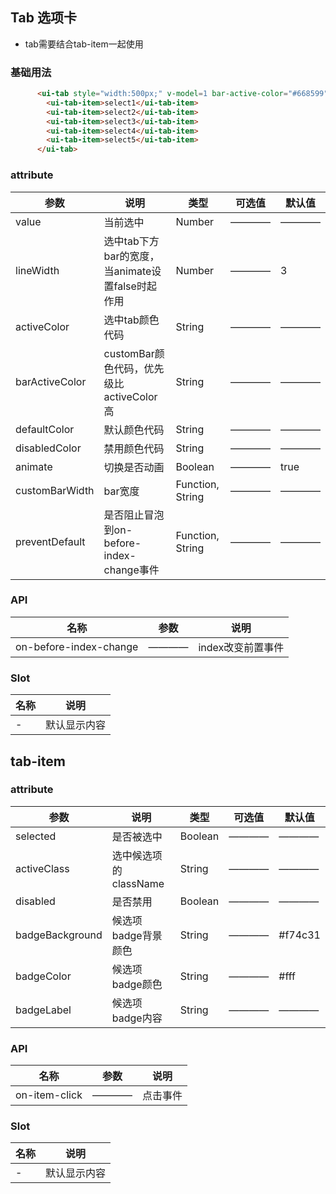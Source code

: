 ## Tab 选项卡

* tab需要结合tab-item一起使用
### 基础用法
```html
      <ui-tab style="width:500px;" v-model=1 bar-active-color="#668599" :line-width="1">
        <ui-tab-item>select1</ui-tab-item>
        <ui-tab-item>select2</ui-tab-item>
        <ui-tab-item>select3</ui-tab-item>
        <ui-tab-item>select4</ui-tab-item>
        <ui-tab-item>select5</ui-tab-item>
      </ui-tab>
```
### attribute

| 参数      | 说明    | 类型      | 可选值       | 默认值   |
|---------- |-------- |---------- |------------ |-------- |
|value | 当前选中 |Number |————|———— |
|lineWidth | 选中tab下方bar的宽度，当animate设置false时起作用 |Number |————|3 |
|activeColor | 选中tab颜色代码 |String |————|———— |
|barActiveColor | customBar颜色代码，优先级比activeColor高|String |————|———— |
|defaultColor | 默认颜色代码|String |————|———— |
|disabledColor | 禁用颜色代码|String |————|———— |
|animate | 切换是否动画|Boolean |————|true |
|customBarWidth | bar宽度|Function, String |————|———— |
|preventDefault | 是否阻止冒泡到on-before-index-change事件|Function, String |————|———— |

### API

| 名称      | 参数    | 说明    |
|---------- |-------- |-------- |
|on-before-index-change | ———— | index改变前置事件 |

### Slot

| 名称      | 说明    |
|---------- |-------- |
|- | 默认显示内容 |

## tab-item

### attribute

| 参数      | 说明    | 类型      | 可选值       | 默认值   |
|---------- |-------- |---------- |------------ |-------- |
|selected | 是否被选中 |Boolean |————|———— |
|activeClass | 选中候选项的className |String |————|———— |
|disabled | 是否禁用 |Boolean |————|———— |
|badgeBackground | 候选项badge背景颜色 |String |————|#f74c31 |
|badgeColor | 候选项badge颜色 |String |————|#fff |
|badgeLabel | 候选项badge内容 |String |————|———— |

### API

| 名称      | 参数    | 说明    |
|---------- |-------- |-------- |
|on-item-click | ———— | 点击事件 |


### Slot

| 名称      | 说明    |
|---------- |-------- |
|- | 默认显示内容 |
